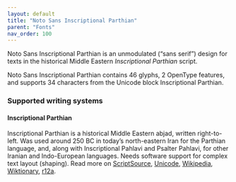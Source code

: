 ```yaml
---
layout: default
title: "Noto Sans Inscriptional Parthian"
parent: "Fonts"
nav_order: 100
---
```

Noto Sans Inscriptional Parthian is an unmodulated (“sans serif”) design for texts in the historical Middle Eastern _Inscriptional Parthian_ script. 

Noto Sans Inscriptional Parthian contains 46 glyphs, 2 OpenType features, and supports 34 characters from the Unicode block Inscriptional Parthian.


### Supported writing systems


#### Inscriptional Parthian

Inscriptional Parthian is a historical Middle Eastern abjad, written right-to-left. Was used around 250 BC in today’s north-eastern Iran for the Parthian language, and, along with Inscriptional Pahlavi and Psalter Pahlavi, for other Iranian and Indo-European languages. Needs software support for complex text layout (shaping). Read more on [ScriptSource](https://scriptsource.org/scr/Prti), [Unicode](https://www.unicode.org/versions/Unicode13.0.0/ch10.pdf#G32800), [Wikipedia](https://en.wikipedia.org/wiki/ISO_15924:Prti), [Wiktionary](https://en.wiktionary.org/wiki/Category:Inscriptional_Parthian_script), [r12a](https://r12a.github.io/scripts/links?iso=Prti).

